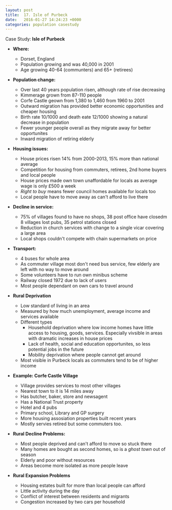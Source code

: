 ```yaml
---
layout: post
title:  17. Isle of Purbeck
date:   2016-01-27 14:24:23 +0000
categories: population casestudy
---
```


<div class="know know-info">
<i class="fa fa-book" aria-hidden="true"></i> Case Study:<b>
Isle of Purbeck
</b></div>

* **Where:**
	* Dorset, England
	* Population growing and was 40,000 in 2001
	* Age growing 40-64 (communters) and 65+ (retirees)

* **Population change:**
	* Over last 40 years population risen, although rate of rise decreasing
	* Kimmerage grown from 87-110 people
	* Corfe Castle geown from 1,380 to 1,460 from 1960 to 2001
	* Outward migration has provided better economic opportunities and cheaper housing
	* Birth rate 10/1000 and death eate 12/1000 showing a natural decrease in population
	* Fewer younger people overall as they migrate away for better opportunites
	* Inward migration of retiring elderly

* **Housing issues:**
	* House prices risen 14% from 2000-2013, 15% more than national average
	* Competition for housing from commuters, retirees, 2nd home buyers and local people
	* House prices made own town unaffordable for locals as average wage is only £500 a week
	* *Right to buy* means fewer council homes available for locals too
	* Local people have to move away as can't afford to live there

* **Decline in service:**
	* 75% of villages found to have no shops, 38 post office have closedm 8 villages lost pubs, 35 petrol stations closed 
	* Reduction in church services with change to a single vicar covering a large area
	* Local shops couldn't compete with chain supermarkets on price

* **Transport:** 
	* 4 buses for whole area
	* As commuter village most don't need bus service, few elderly are left with no way to move around
	* Some volunteers have to run own minibus scheme
	* Railway closed 1972 due to lack of users
	* Most people dependant on own cars to travel around

* **Rural Deprivation**
	* Low standard of living in an area
	* Measured by how much unemployment, average income and services available
	* Different types
		* Household deprivation where low income homes have little access to housing, goods, services. Especially vivsible in areas with dramatic increases in house prices
		* Lack of health, social and education opportunites, so less potential jobs in the future
		* Mobility deprivation where people cannot get around
	* Most visible in Purbeck locals as commuters tend to be of higher income

* **Example: Corfe Castle Village**
	* Village provides services to most other villages
	* Nearest town to it is 14 miles away
	* Has butcher, baker, store and newsagent
	* Has a National Trust property
	* Hotel and 4 pubs
	* Primary school, Library and GP surgery 
	* More housing assosiation properties built recent years
	* Mostly servies retired but some commuters too.

* **Rural Decline Problems:**
	* Most people deprived and can't afford to move so stuck there
	* Many homes are bought as second homes, so is a *ghost town* out of season
	* Elderly and poor without resources
	* Areas become more isolated as more people leave

* **Rural Expansion Problems** 
	* Housing estates built for more than local people can afford
	* Little activity during the day
	* Conflict of interest between residents and migrants
	* Congestion increased by two cars per household 
